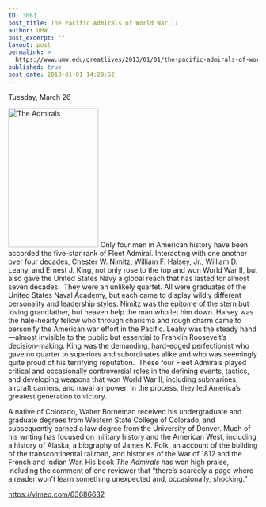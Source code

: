 ```yaml
---
ID: 3061
post_title: The Pacific Admirals of World War II
author: UMW
post_excerpt: ""
layout: post
permalink: >
  https://www.umw.edu/greatlives/2013/01/01/the-pacific-admirals-of-world-war-ii/
published: true
post_date: 2013-01-01 14:29:52
---
```

Tuesday, March 26

<a href="http://umwwebmaster.wpengine.com/greatlives/wp-content/uploads/sites/8/2012/11/The-Admirals-e1352846723430.jpg"><img class="  wp-image-47471 alignleft" src="http://umwwebmaster.wpengine.com/greatlives/wp-content/uploads/sites/8/2012/11/The-Admirals-e1352846723430-194x300.jpg" alt="The Admirals" width="182" height="281" /></a> Only four men in American history have been accorded the five-star rank of Fleet Admiral. Interacting with one another over four decades, Chester W. Nimitz, William F. Halsey, Jr., William D. Leahy, and Ernest J. King, not only rose to the top and won World War II, but also gave the United States Navy a global reach that has lasted for almost seven decades.  They were an unlikely quartet. All were graduates of the United States Naval Academy, but each came to display wildly different personality and leadership styles. Nimitz was the epitome of the stern but loving grandfather, but heaven help the man who let him down. Halsey was the hale-hearty fellow who through charisma and rough charm came to personify the American war effort in the Pacific. Leahy was the steady hand—almost invisible to the public but essential to Franklin Roosevelt’s decision-making. King was the demanding, hard-edged perfectionist who gave no quarter to superiors and subordinates alike and who was seemingly quite proud of his terrifying reputation.  These four Fleet Admirals played critical and occasionally controversial roles in the defining events, tactics, and developing weapons that won World War II, including submarines, aircraft carriers, and naval air power. In the process, they led America’s greatest generation to victory.

A native of Colorado, Walter Borneman received his undergraduate and graduate degrees from Western State College of Colorado, and subsequently earned a law degree from the University of Denver. Much of his writing has focused on military history and the American West, including a history of Alaska, a biography of James K. Polk, an account of the building of the transcontinental railroad, and histories of the War of 1812 and the French and Indian War. His book <i>The Admirals</i> has won high praise, including the comment of one reviewer that “there’s scarcely a page where a reader won’t learn something unexpected and, occasionally, shocking.”

https://vimeo.com/63686632

&nbsp;